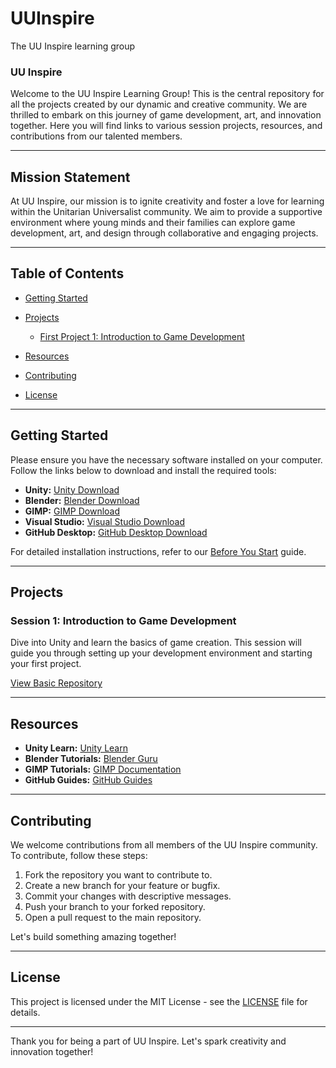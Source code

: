 # UUInspire
The UU Inspire learning group

### UU Inspire

Welcome to the UU Inspire Learning Group! This is the central repository for all the projects created by our dynamic and creative community. We are thrilled to embark on this journey of game development, art, and innovation together. Here you will find links to various session projects, resources, and contributions from our talented members.

---

## Mission Statement

At UU Inspire, our mission is to ignite creativity and foster a love for learning within the Unitarian Universalist community. We aim to provide a supportive environment where young minds and their families can explore game development, art, and design through collaborative and engaging projects.

---

## Table of Contents

- [Getting Started](#getting-started)
- [Projects](#projects)
  - [First Project 1: Introduction to Game Development](#session-1-introduction-to-game-development)

- [Resources](#resources)
- [Contributing](#contributing)
- [License](#license)

---

## Getting Started

Please ensure you have the necessary software installed on your computer. Follow the links below to download and install the required tools:

- **Unity:** [Unity Download](https://unity.com/)
- **Blender:** [Blender Download](https://www.blender.org/)
- **GIMP:** [GIMP Download](https://www.gimp.org/)
- **Visual Studio:** [Visual Studio Download](https://visualstudio.microsoft.com/)
- **GitHub Desktop:** [GitHub Desktop Download](https://desktop.github.com/)

For detailed installation instructions, refer to our [Before You Start](https://docs.google.com/document/d/1pRzRfC04XlTTN2ffdh4b3zUN7lxsSF6ggS-FJYHf_po/edit?usp=sharing) guide.

---

## Projects

### Session 1: Introduction to Game Development
Dive into Unity and learn the basics of game creation. This session will guide you through setting up your development environment and starting your first project.

[View Basic Repository](https://github.com/centralfloridaattorney/UUInspire-BasicSetup)



---

## Resources

- **Unity Learn:** [Unity Learn](https://learn.unity.com/)
- **Blender Tutorials:** [Blender Guru](https://www.blenderguru.com/)
- **GIMP Tutorials:** [GIMP Documentation](https://www.gimp.org/tutorials/)
- **GitHub Guides:** [GitHub Guides](https://guides.github.com/)

---

## Contributing

We welcome contributions from all members of the UU Inspire community. To contribute, follow these steps:

1. Fork the repository you want to contribute to.
2. Create a new branch for your feature or bugfix.
3. Commit your changes with descriptive messages.
4. Push your branch to your forked repository.
5. Open a pull request to the main repository.

Let's build something amazing together!

---

## License

This project is licensed under the MIT License - see the [LICENSE](LICENSE) file for details.

---

Thank you for being a part of UU Inspire. Let's spark creativity and innovation together!